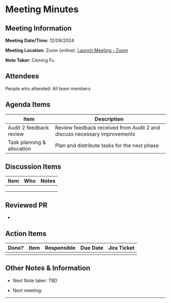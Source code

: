 # Meeting Minutes

## Meeting Information

**Meeting Date/Time:** 12/09/2024

**Meeting Location:** Zoom (online): [Launch Meeting - Zoom](https://anu.zoom.us/j/82320892529?pwd=r1sFRKhalHhXKuCi4eFE72RrBUwuor.1)

**Note Taker:** Ceming Fu

## Attendees

People who attended: All team members

## Agenda Items

| Item                     | Description                                                             |
| ------------------------ | ----------------------------------------------------------------------- |
| Audit 2 feedback review   | Review feedback received from Audit 2 and discuss necessary improvements |
| Task planning & allocation | Plan and distribute tasks for the next phase                           |

## Discussion Items

| Item            | Who | Notes                                        |
| --------------- | --- | -------------------------------------------- |
|                 |     |                                              |
|                 |     |                                              |
|                 |     |                                              |

## Reviewed PR

- 

## Action Items

| Done? | Item                             | Responsible       | Due Date     | Jira Ticket |
| ----- | -------------------------------- | ----------------- | ------------ | ----------- |
|       |                                  |                   |              |             |

## Other Notes & Information

- Next Note taker: TBD

- Next meeting:
  
  

---

